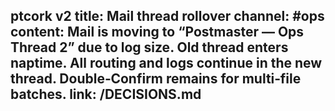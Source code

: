 ptcork v2
title: Mail thread rollover
channel: #ops
content: Mail is moving to “Postmaster — Ops Thread 2” due to log size. Old thread enters naptime. All routing and logs continue in the new thread. Double‑Confirm remains for multi‑file batches.
link: /DECISIONS.md
---
